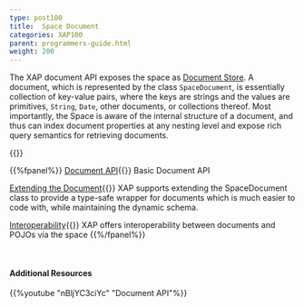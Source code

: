 ```yaml
---
type: post100
title:  Space Document
categories: XAP100
parent: programmers-guide.html
weight: 200
---
```



The XAP document API exposes the space as [Document Store](http://en.wikipedia.org/wiki/Document-oriented_database). A document, which is represented by the class `SpaceDocument`, is essentially collection of key-value pairs, where the keys are strings and the values are primitives, `String`, `Date`, other documents, or collections thereof. Most importantly, the Space is aware of the internal structure of a document, and thus can index document properties at any nesting level and expose rich query semantics for retrieving documents.

{{<wbr>}}

{{%fpanel%}}
[Document API](./document-api.html){{<wbr>}}
Basic Document API

[Extending the Document](./document-extending.html){{<wbr>}}
XAP supports extending the SpaceDocument class to provide a type-safe wrapper for documents which is much easier to code with, while maintaining the dynamic schema.

[Interoperability](./document-pojo-interoperability.html){{<wbr>}}
XAP offers interoperability between documents and POJOs via the space
{{%/fpanel%}}

<br>

#### Additional Resources
{{%youtube "nBljYC3ciYc"  "Document API"%}}
